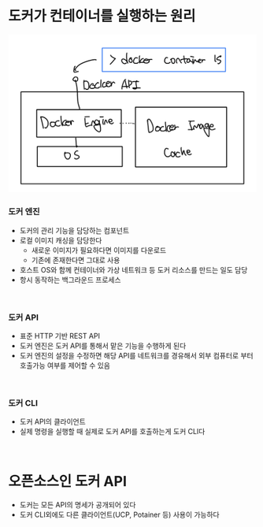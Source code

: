 # 도커가 컨테이너를 실행하는 원리

![alt text](image-3.png)

### 도커 엔진

- 도커의 관리 기능을 담당하는 컴포넌트
- 로컬 이미지 캐싱을 담당한다
  - 새로운 이미지가 필요하다면 이미지를 다운로드
  - 기존에 존재한다면 그대로 사용
- 호스트 OS와 함께 컨테이너와 가상 네트워크 등 도커 리소스를 만드는 일도 담당
- 항시 동작하는 백그라운드 프로세스

<br>

### 도커 API

- 표준 HTTP 기반 REST API
- 도커 엔진은 도커 API를 통해서 맡은 기능을 수행하게 된다
- 도커 엔진의 설정을 수정하면 해당 API를 네트워크를 경유해서 외부 컴퓨터로 부터 호출가능 여부를 제어할 수 있음

<br>

### 도커 CLI

- 도커 API의 클라이언트
- 실제 명령을 실행할 때 실제로 도커 API를 호출하는게 도커 CLI다

<br>

# 오픈소스인 도커 API

- 도커는 모든 API의 명세가 공개되어 있다
- 도커 CLI외에도 다른 클라이언트(UCP, Potainer 등) 사용이 가능하다
